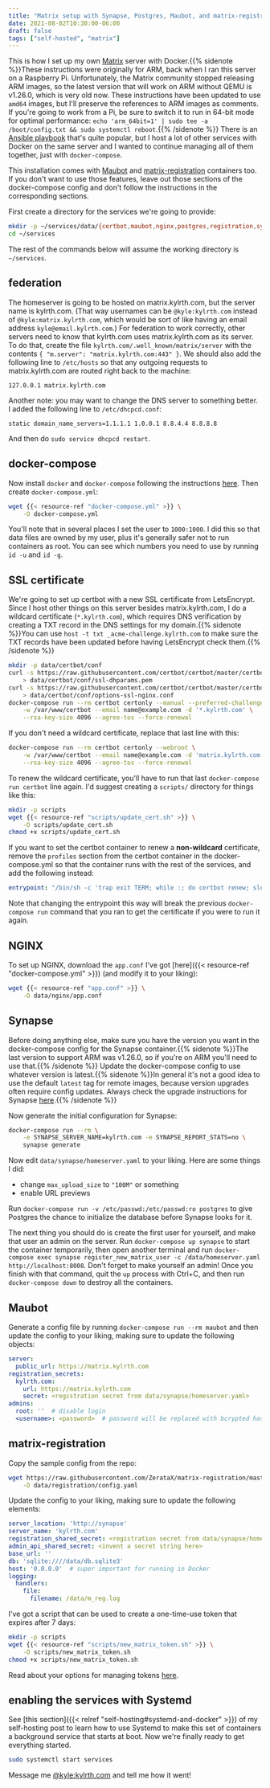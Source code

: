 ```yaml
---
title: "Matrix setup with Synapse, Postgres, Maubot, and matrix-registration"
date: 2021-08-02T10:30:00-06:00
draft: false
tags: ["self-hosted", "matrix"]
---
```


This is how I set up my own [Matrix](https://matrix.org) server with Docker.{{% sidenote %}}These instructions were originally for ARM, back when I ran this server on a Raspberry Pi. Unfortunately, the Matrix community stopped releasing ARM images, so the latest version that will work on ARM without QEMU is v1.26.0, which is very old now. These instructions have been updated to use `amd64` images, but I'll preserve the references to ARM images as comments. If you're going to work from a Pi, be sure to switch it to run in 64-bit mode for optimal performance: `echo 'arm_64bit=1' | sudo tee -a /boot/config.txt && sudo systemctl reboot`.{{% /sidenote %}} There is an [Ansible playbook](https://github.com/spantaleev/matrix-docker-ansible-deploy) that's quite popular, but I host a lot of other services with Docker on the same server and I wanted to continue managing all of them together, just with `docker-compose`.

This installation comes with [Maubot](https://github.com/maubot/maubot) and [matrix-registration](https://github.com/ZerataX/matrix-registration) containers too. If you don't want to use those features, leave out those sections of the docker-compose config and don't follow the instructions in the corresponding sections.

First create a directory for the services we're going to provide:

```sh
mkdir -p ~/services/data/{certbot,maubot,nginx,postgres,registration,synapse}
cd ~/services
```

The rest of the commands below will assume the working directory is `~/services`.

## federation

The homeserver is going to be hosted on matrix.kylrth.com, but the server name is kylrth.com. (That way usernames can be `@kyle:kylrth.com` instead of `@kyle:matrix.kylrth.com`, which would be sort of like having an email address `kyle@email.kylrth.com`.) For federation to work correctly, other servers need to know that kylrth.com uses matrix.kylrth.com as its server. To do that, create the file `kylrth.com/.well_known/matrix/server` with the contents `{ "m.server": "matrix.kylrth.com:443" }`. We should also add the following line to `/etc/hosts` so that any outgoing requests to matrix.kylrth.com are routed right back to the machine:

```text
127.0.0.1 matrix.kylrth.com
```

Another note: you may want to change the DNS server to something better. I added the following line to `/etc/dhcpcd.conf`:

```text
static domain_name_servers=1.1.1.1 1.0.0.1 8.8.4.4 8.8.8.8
```

And then do `sudo service dhcpcd restart`.

## docker-compose

Now install `docker` and `docker-compose` following the instructions [here](https://devdojo.com/bobbyiliev/how-to-install-docker-and-docker-compose-on-raspberry-pi). Then create `docker-compose.yml`:

```sh
wget {{< resource-ref "docker-compose.yml" >}} \
    -O docker-compose.yml
```

You'll note that in several places I set the user to `1000:1000`. I did this so that data files are owned by my user, plus it's generally safer not to run containers as root. You can see which numbers you need to use by running `id -u` and `id -g`.

## SSL certificate

We're going to set up certbot with a new SSL certificate from LetsEncrypt. Since I host other things on this server besides matrix.kylrth.com, I do a wildcard certificate (`*.kylrth.com`), which requires DNS verification by creating a TXT record in the DNS settings for my domain.{{% sidenote %}}You can use `host -t txt _acme-challenge.kylrth.com` to make sure the TXT records have been updated before having LetsEncrypt check them.{{% /sidenote %}}

```sh
mkdir -p data/certbot/conf
curl -s https://raw.githubusercontent.com/certbot/certbot/master/certbot/certbot/ssl-dhparams.pem \
    > data/certbot/conf/ssl-dhparams.pem
curl -s https://raw.githubusercontent.com/certbot/certbot/master/certbot-nginx/certbot_nginx/_internal/tls_configs/options-ssl-nginx.conf \
    > data/certbot/conf/options-ssl-nginx.conf
docker-compose run --rm certbot certonly --manual --preferred-challenges=dns \
    -w /var/www/certbot --email name@example.com -d '*.kylrth.com' \
    --rsa-key-size 4096 --agree-tos --force-renewal
```

If you don't need a wildcard certificate, replace that last line with this:

```sh
docker-compose run --rm certbot certonly --webroot \
    -w /var/www/certbot --email name@example.com -d 'matrix.kylrth.com' \
    --rsa-key-size 4096 --agree-tos --force-renewal
```

To renew the wildcard certificate, you'll have to run that last `docker-compose run certbot` line again. I'd suggest creating a `scripts/` directory for things like this:

```sh
mkdir -p scripts
wget {{< resource-ref "scripts/update_cert.sh" >}} \
    -O scripts/update_cert.sh
chmod +x scripts/update_cert.sh
```

If you want to set the certbot container to renew a **non-wildcard** certificate,  remove the `profiles` section from the certbot container in the docker-compose.yml so that the container runs with the rest of the services, and add the following instead:

```yaml
entrypoint: "/bin/sh -c 'trap exit TERM; while :; do certbot renew; sleep 12h & wait $${!}; done;'"
```

Note that changing the entrypoint this way will break the previous `docker-compose run` command that you ran to get the certificate if you were to run it again.

## NGINX

To set up NGINX, download the `app.conf` I've got [here]({{< resource-ref "docker-compose.yml" >}}) (and modify it to your liking):

```sh
wget {{< resource-ref "app.conf" >}} \
    -O data/nginx/app.conf
```

## Synapse

Before doing anything else, make sure you have the version you want in the docker-compose config for the Synapse container.{{% sidenote %}}The last version to support ARM was v1.26.0, so if you're on ARM you'll need to use that.{{% /sidenote %}} Update the docker-compose config to use whatever version is latest.{{% sidenote %}}In general it's not a good idea to use the default `latest` tag for remote images, because version upgrades often require config updates. Always check the upgrade instructions for Synapse [here](https://matrix-org.github.io/synapse/develop/upgrade).{{% /sidenote %}}

Now generate the initial configuration for Synapse:

```sh
docker-compose run --rm \
    -e SYNAPSE_SERVER_NAME=kylrth.com -e SYNAPSE_REPORT_STATS=no \
    synapse generate
```

Now edit `data/synapse/homeserver.yaml` to your liking. Here are some things I did:

- change `max_upload_size` to `"100M"` or something
- enable URL previews

Run `docker-compose run -v /etc/passwd:/etc/passwd:ro postgres` to give Postgres the chance to initialize the database before Synapse looks for it.

The next thing you should do is create the first user for yourself, and make that user an admin on the server. Run `docker-compose up synapse` to start the container temporarily, then open another terminal and run `docker-compose exec synapse register_new_matrix_user -c /data/homeserver.yaml http://localhost:8008`. Don't forget to make yourself an admin! Once you finish with that command, quit the `up` process with Ctrl+C, and then run `docker-compose down` to destroy all the containers.

## Maubot

Generate a config file by running `docker-compose run --rm maubot` and then update the config to your liking, making sure to update the following objects:

```yaml
server:
  public_url: https://matrix.kylrth.com
registration_secrets:
  kylrth.com:
    url: https://matrix.kylrth.com
    secret: <registration secret from data/synapse/homeserver.yaml>
admins:
  root: ''  # disable login
  <username>: <password>  # password will be replaced with bcrypted hash on startup
```

## matrix-registration

Copy the sample config from the repo:

```sh
wget https://raw.githubusercontent.com/ZerataX/matrix-registration/master/config.sample.yaml \
    -O data/registration/config.yaml
```

Update the config to your liking, making sure to update the following elements:

```yaml
server_location: 'http://synapse'
server_name: 'kylrth.com'
registration_shared_secret: <registration secret from data/synapse/homeserver.yaml>
admin_api_shared_secret: <invent a secret string here>
base_url: ''
db: 'sqlite:////data/db.sqlite3'
host: '0.0.0.0'  # super important for running in Docker
logging:
  handlers:
    file:
      filename: /data/m_reg.log
```

I've got a script that can be used to create a one-time-use token that expires after 7 days:

```sh
mkdir -p scripts
wget {{< resource-ref "scripts/new_matrix_token.sh" >}} \
    -O scripts/new_matrix_token.sh
chmod +x scripts/new_matrix_token.sh
```

Read about your options for managing tokens [here](https://github.com/ZerataX/matrix-registration/wiki/api#creating-a-new-token).

## enabling the services with Systemd

See [this section]({{< relref "self-hosting#systemd-and-docker" >}}) of my self-hosting post to learn how to use Systemd to make this set of containers a background service that starts at boot. Now we're finally ready to get everything started.

```sh
sudo systemctl start services
```

Message me [@kyle:kylrth.com](https://matrix.to/#/@kyle:kylrth.com) and tell me how it went!
